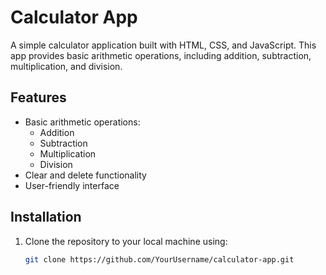 # Calculator App

A simple calculator application built with HTML, CSS, and JavaScript. This app provides basic arithmetic operations, including addition, subtraction, multiplication, and division.

## Features

- Basic arithmetic operations:
  - Addition
  - Subtraction
  - Multiplication
  - Division
- Clear and delete functionality
- User-friendly interface

## Installation

1. Clone the repository to your local machine using:
   ```bash
   git clone https://github.com/YourUsername/calculator-app.git
